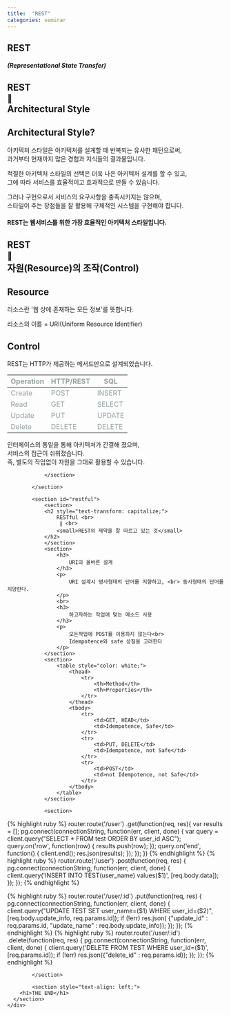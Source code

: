 ```yaml
---
title:  "REST"
categories: seminar
---
```

<html lang="en">
<head>
  <meta charset="utf-8">
  <title>HTTP SPEC</title>
  <link rel="stylesheet" href="/css/reveal.css">
  <link rel="stylesheet" href="/css/theme/moon.css" id="theme">
  <link rel="stylesheet" href="/css/custome/2015-03-27.css">
  <!--[if lt IE 9]>
	<script src="lib/js/html5shiv.js"></script>
	<![endif]-->
</head>
<body>
  <div class="reveal">
    <div class="slides">
			<section>
				<h1>REST</h1>
				<h5 style="text-transform: capitalize;">(Representational State Transfer)</h5>
			</section>
			<section id="Architectural_style">
				<section>
				<h2 style="text-transform: capitalize;">
					REST <br>
					 ∥ <br>
					Architectural style
				</h2>
				</section>
				<section>
					<h2 style="text-transform: capitalize;">Architectural style?</h2>
					<p>
					아키텍처 스타일은 아키텍처를 설계할 때 반복되는 유사한 패턴으로써,<br>
					과거부터 현재까지 많은 경험과 지식들의 결과물입니다.
					</p>
					<p>
					적절한 아키텍처 스타일의 선택은 더욱 나은 아키텍처 설계를 할 수 있고, <br>
					그에 따라 서비스를 효율적이고 효과적으로 만들 수 있습니다.
					</p>
					<p>
					그러나 구현으로서 서비스의 요구사항을 충족시키지는 않으며, <br>
					스타일이 주는 장점들을 잘 활용해 구체적인 시스템을 구현해야 합니다.
					</p>
					<h4>
					REST는 웹서비스를 위한 가장 효율적인 아키텍처 스타일입니다.
					</h4>
				</section>
			</section>
			<section>
				<section>
				<h2 style="text-transform: capitalize;">
					REST <br>
					 ∥ <br>
					자원(Resource)의 조작(Control)
				</h2>
				</section>
				<section>
					<h2 style="text-transform: capitalize;">Resource</h2>
					<p>
						리소스란 '웹 상에 존재하는 모든 정보'를 뜻합니다.
					</p>
					<p>
						리소스의 이름 = URI(Uniform Resource Identifier)
					</p>					
				</section>
				<section>
					<h2 style="text-transform: capitalize;">Control</h2>
					<p>
						REST는 HTTP가 제공하는 메서드만으로 설계되었습니다.
					</p>
					<p>
						<table style="color: #93a1a1;">
							<thead>
								<tr>
									<th>Operation</th>
									<th>HTTP/REST</th>
									<th>SQL</th>
								</tr>
							</thead>
							<tbody>
								<tr>
									<td>Create</td>
									<td>POST</td>
									<td>INSERT</td>
								</tr>
								<tr>
									<td>Read</td>
									<td>GET</td>
									<td>SELECT</td>
								</tr>
								<tr>
									<td>Update</td>
									<td>PUT</td>
									<td>UPDATE</td>
								</tr>
								<tr>
									<td>Delete</td>
									<td>DELETE</td>
									<td>DELETE</td>
								</tr>
							</tbody>
						</table>
					</p>
					<p>
						인터페이스의 통일을 통해 아키텍쳐가 간결해 졌으며, <br>
						서비스의 접근이 쉬워졌습니다. <br>
						즉, 별도의 작업없이 자원을 그대로 활용할 수 있습니다.
					</p>

				</section>
<!-- 				<section>
					<h2>REST의 구성</h2>
					<ul style="font-size:0.8em;">
						<li>클라이언트/서버 : UI와 처리를 구분(클라이언트의 멀티플랫폼, 서버의 스토리지로서의 기능 지원)</li>
						<li>스테이트리스 서버 : 서버측에서 클라이언트의 상태를 가지지 않음.</li>
						<li>캐시 : 클라이언트와 서버의 통신횟수와 양을 감소 시킨다.</li>
						<li>유니폼 인터페이스 : 인터페이스를 고정한다,</li>
						<li>계층화 시스템 : 시스템을 계층별로 구분해 확장성을 향상시킨다.</li>
						<li>코드 온 디맨드 : 서버가 클라이언트가 실행 시킬 수 있는 로직을 전송해 기능을 확장한다.</li>
					</ul>
				</section> -->
			</section>

			<section id="restful">
				<section>
				<h2 style="text-transform: capitalize;">
					RESTful <br>
					 ∥ <br>
					<small>REST의 제약을 잘 따르고 있는 것</small>
				</h2>
				</section>
				<section>
					<h3>
						URI의 올바른 설계												
					</h3>
					<p>
						URI 설계시 명사형태의 단어를 지향하고, <br> 동사형태의 단어를 지양한다.
					</p>
					<br>
					<h3>
						하고자하는 작업에 맞는 메소드 사용
					</h3>
					<p>
						모든작업에 POST를 이용하지 않는다<br>
						Idempotence와 safe 성질을 고려한다
					</p>
				</section>
				<section>
					<table style="color: white;">
						<thead>
							<tr>
								<th>Method</th>
								<th>Properties</th>
							</tr>
						</thead>
						<tbody>
							<tr>
								<td>GET, HEAD</td>
								<td>Idempotence, Safe</td>
							</tr>
							<tr>
								<td>PUT, DELETE</td>
								<td>Idempotence, not Safe</td>
							</tr>
							<tr>
								<td>POST</td>
								<td>not Idempotence, not Safe</td>
							</tr>
						</tbody>
					</table>
				</section>

				<section>
{% highlight ruby %}
router.route('/user')
    .get(function(req, res){
    	var results = [];
        pg.connect(connectionString, function(err, client, done) {
            var query = client.query("SELECT * FROM test ORDER BY user_id ASC");
            query.on('row', function(row) { results.push(row); });
            query.on('end', function() { client.end(); res.json(results);
            });
        });
    })
{% endhighlight %}
{% highlight ruby %}
router.route('/user')
    .post(function(req, res) {
        pg.connect(connectionString, function(err, client, done) {
            client.query('INSERT INTO TEST(user_name) values($1)', [req.body.data]);
        });
    });
{% endhighlight %}
<div class="box red b1"></div>
<div class="box red b2"></div>
<div class="box green b3"></div>
<div class="box green b4"></div>
<div class="box blue b5"></div>
<div class="box blue b6"></div>
				</section>
				<section>
{% highlight ruby %}
router.route('/user/:id')
    .put(function(req, res) {
        pg.connect(connectionString, function(err, client, done) {
            client.query("UPDATE TEST SET user_name=($1) WHERE user_id=($2)",
             [req.body.update_info, req.params.id]);
            if (!err) res.json(
            {"update_id" : req.params.id,
             "update_name" : req.body.update_info});
        });
    });
{% endhighlight %}
{% highlight ruby %}
router.route('/user/:id')
    .delete(function(req, res) {
        pg.connect(connectionString, function(err, client, done) {
            client.query('DELETE FROM TEST WHERE user_id=($1)', [req.params.id]);
            if (!err) res.json({"delete_id" : req.params.id});
        });
    });
{% endhighlight %}
<div class="box red b7"></div>
<div class="box red b8"></div>
<div class="box green b9"></div>
<div class="box green b10"></div>
<div class="box blue b11"></div>
<div class="box blue b12"></div>
				</section>

			</section>

			<section style="text-align: left;">
        <h1>THE END</h1>
      </section>
    </div>
  </div>
  <script src="/js/jquery-1.11.1.min.js"></script>
  <script src="/lib/js/head.min.js"></script>
  <script src="/js/reveal.js"></script>
  <script>
  Reveal.initialize({
    controls: true,
    progress: true,
    slideNumber: true,
    // width: 960,
    // height: 700,
    fragments: true,
    top: 0
  });
  </script>
</body>

</html>
